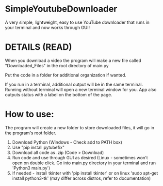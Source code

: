 # SimpleYoutubeDownloader
A very simple, lightweight, easy to use YouTube downloader that runs in your terminal and now works through GUI!

# DETAILS (READ)

When you download a video the program will make a new file called "Downloaded_Files" in the root directory of main.py

Put the code in a folder for additional organization if wanted.

If you run in a terminal, additional output will be in the same terminal. Running without terminal will open a new terminal window for you. App also outputs status with a label on the bottom of the page.

# How to use:
The program will create a new folder to store downloaded files, it will go in the program's root folder.
1. Download Python (Windows - Check add to PATH box)
2. Use "pip install pytubefix"
4. Download all code as .zip (Code > Download)
5. Run code and use through GUI as desired (Linux - sometimes won't open on double click. Go into main.py directory in your terminal and run 'Python3 main.py')
6. If needed - install tkinter with 'pip install tkinter' or on linux 'sudo apt-get install python3-tk' (may differ across distros, refer to documentation)
